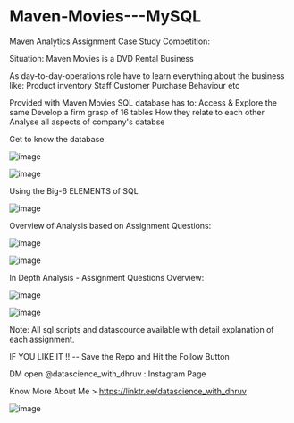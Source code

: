# Maven-Movies---MySQL
Maven Analytics Assignment  Case Study Competition:

Situation: Maven Movies is a DVD Rental Business

As day-to-day-operations role have to learn everything about the business like:
Product inventory
Staff
Customer Purchase Behaviour etc

Provided with Maven Movies SQL database has to:
Access & Explore the same
Develop a firm grasp of 16 tables
How they relate to each other
Analyse all aspects of company's databse

>>>>>>>>>>>>>>>>>>>>>>>>>>

Get to know the database

![image](https://user-images.githubusercontent.com/68370376/183249078-fcfafc98-878b-418c-bbe6-410471fd1880.png)

![image](https://user-images.githubusercontent.com/68370376/183249090-4ce46c69-d6e2-478c-9c70-b0f21d7e5eca.png)

Using the Big-6 ELEMENTS of SQL

![image](https://user-images.githubusercontent.com/68370376/183249103-2bc5526e-1d9c-4199-9062-09cda29ddf45.png)

Overview of Analysis based on Assignment Questions:

![image](https://user-images.githubusercontent.com/68370376/183249137-d29085fc-d646-4a0d-83aa-3bfe5c6c6a01.png)

![image](https://user-images.githubusercontent.com/68370376/183249167-707aaaaf-1a83-4ce5-9e3d-0b4685550300.png)

In Depth Analysis - Assignment Questions Overview:

![image](https://user-images.githubusercontent.com/68370376/183249187-c95ca97c-4986-4958-a1c3-293dea8d35a2.png)

![image](https://user-images.githubusercontent.com/68370376/183249201-92c8cdd9-5da0-4933-929a-57b242eab38b.png)

Note:
All sql scripts and datascource available with detail explanation of each assignment.

IF YOU LIKE IT !! -- Save the Repo and Hit the Follow Button

DM open @datascience_with_dhruv :  Instagram Page

Know More About Me > https://linktr.ee/datascience_with_dhruv

![image](https://user-images.githubusercontent.com/68370376/183249289-3f0424c0-c5d6-4d80-9814-12c6af9d94cb.png)

